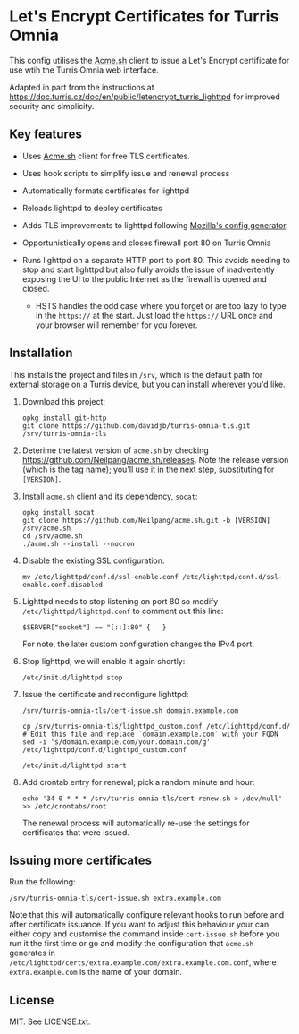 # Let's Encrypt Certificates for Turris Omnia

This config utilises the [Acme.sh](https://github.com/Neilpang/acme.sh) client
to issue a Let's Encrypt certificate for use wtih the Turris Omnia web interface.

Adapted in part from the instructions at
<https://doc.turris.cz/doc/en/public/letencrypt_turris_lighttpd> for improved
security and simplicity.

## Key features

* Uses [Acme.sh](https://github.com/Neilpang/acme.sh) client for free TLS certificates.
* Uses hook scripts to simplify issue and renewal process
* Automatically formats certificates for lighttpd
* Reloads lighttpd to deploy certificates
* Adds TLS improvements to lighttpd following [Mozilla's config
  generator](https://mozilla.github.io/server-side-tls/ssl-config-generator/).
* Opportunistically opens and closes firewall port 80 on Turris Omnia
* Runs lighttpd on a separate HTTP port to port 80. This avoids needing to
  stop and start lighttpd but also fully avoids the issue of inadvertently
  exposing the UI to the public Internet as the firewall is opened and closed.

  * HSTS handles the odd case where you forget or are too lazy to type in the
    `https://` at the start.  Just load the `https://` URL once and your browser
    will remember for you forever.

## Installation

This installs the project and files in `/srv`, which is the default path for
external storage on a Turris device, but you can install wherever you'd like.

1. Download this project:

       opkg install git-http
       git clone https://github.com/davidjb/turris-omnia-tls.git /srv/turris-omnia-tls
       
1. Deterime the latest version of `acme.sh` by checking
   https://github.com/Neilpang/acme.sh/releases.  Note the release version (which is the
   tag name); you'll use it in the next step, substituting for `[VERSION]`.

1. Install `acme.sh` client and its dependency, `socat`:

       opkg install socat
       git clone https://github.com/Neilpang/acme.sh.git -b [VERSION] /srv/acme.sh
       cd /srv/acme.sh
       ./acme.sh --install --nocron

1. Disable the existing SSL configuration:

       mv /etc/lighttpd/conf.d/ssl-enable.conf /etc/lighttpd/conf.d/ssl-enable.conf.disabled

1. Lighttpd needs to stop listening on port 80 so modify
   `/etc/lighttpd/lighttpd.conf` to comment out this line:

       $SERVER["socket"] == "[::]:80" {   }

   For note, the later custom configuration changes the IPv4 port.

1. Stop lighttpd; we will enable it again shortly:

       /etc/init.d/lighttpd stop

1. Issue the certificate and reconfigure lighttpd:

       /srv/turris-omnia-tls/cert-issue.sh domain.example.com

       cp /srv/turris-omnia-tls/lighttpd_custom.conf /etc/lighttpd/conf.d/
       # Edit this file and replace `domain.example.com` with your FQDN
       sed -i 's/domain.example.com/your.domain.com/g' /etc/lighttpd/conf.d/lighttpd_custom.conf

       /etc/init.d/lighttpd start

1. Add crontab entry for renewal; pick a random minute and hour:

       echo '34 0 * * * /srv/turris-omnia-tls/cert-renew.sh > /dev/null' >> /etc/crontabs/root

   The renewal process will automatically re-use the settings for certificates
   that were issued.
   
## Issuing more certificates

Run the following:

    /srv/turris-omnia-tls/cert-issue.sh extra.example.com
    
Note that this will automatically configure relevant hooks to run before and after certificate
issuance.  If you want to adjust this behaviour your can either copy and customise the command
inside `cert-issue.sh` before you run it the first time or go and modify the configuration
that `acme.sh` generates in `/etc/lighttpd/certs/extra.example.com/extra.example.com.conf`,
where `extra.example.com` is the name of your domain.

## License

MIT. See LICENSE.txt.
